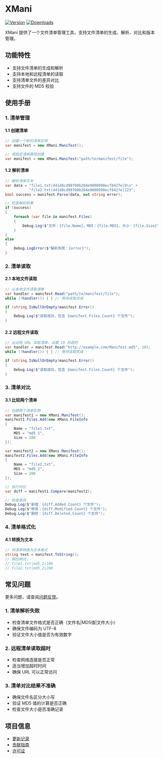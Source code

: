 # XMani

[![Version](https://img.shields.io/npm/v/ep.u3d.util)](https://www.npmjs.com/package/ep.u3d.util)
[![Downloads](https://img.shields.io/npm/dm/ep.u3d.util)](https://www.npmjs.com/package/ep.u3d.util)

XMani 提供了一个文件清单管理工具，支持文件清单的生成、解析、对比和版本管理。

## 功能特性

- 支持文件清单的生成和解析
- 支持本地和远程清单的读取
- 支持清单文件的差异对比
- 支持文件的 MD5 校验

## 使用手册

### 1. 清单管理

#### 1.1 创建清单
```csharp
// 创建一个新的清单实例
var manifest = new XMani.Manifest();

// 或指定清单路径创建
var manifest = new XMani.Manifest("path/to/manifest/file");
```

#### 1.2 解析清单
```csharp
// 解析清单文本
var data = "file1.txt|d41d8cd98f00b204e9800998ecf8427e|0\n" +
           "file2.txt|d41d8cd98f00b204e9800998ecf8427e|123";
bool success = manifest.Parse(data, out string error);

// 检查解析结果
if (success)
{
    foreach (var file in manifest.Files)
    {
        Debug.Log($"文件：{file.Name}，MD5：{file.MD5}，大小：{file.Size}");
    }
}
else
{
    Debug.LogError($"解析失败：{error}");
}
```

### 2. 清单读取

#### 2.1 本地文件读取
```csharp
// 从本地文件读取清单
var handler = manifest.Read("path/to/manifest/file");
while (!handler()) { } // 等待读取完成

if (string.IsNullOrEmpty(manifest.Error))
{
    Debug.Log($"读取成功，包含 {manifest.Files.Count} 个文件");
}
```

#### 2.2 远程文件读取
```csharp
// 从远程 URL 读取清单，设置 10 秒超时
var handler = manifest.Read("http://example.com/Manifest.md5", 10);
while (!handler()) { } // 等待读取完成

if (string.IsNullOrEmpty(manifest.Error))
{
    Debug.Log($"读取成功，包含 {manifest.Files.Count} 个文件");
}
```

### 3. 清单对比

#### 3.1 比较两个清单
```csharp
// 创建两个清单实例
var manifest1 = new XMani.Manifest();
manifest1.Files.Add(new XMani.FileInfo 
{ 
    Name = "file1.txt", 
    MD5 = "md5_1", 
    Size = 100 
});

var manifest2 = new XMani.Manifest();
manifest2.Files.Add(new XMani.FileInfo 
{ 
    Name = "file2.txt", 
    MD5 = "md5_2", 
    Size = 200 
});

// 执行对比
var diff = manifest1.Compare(manifest2);

// 检查差异
Debug.Log($"新增：{diff.Added.Count} 个文件");
Debug.Log($"修改：{diff.Modified.Count} 个文件");
Debug.Log($"删除：{diff.Deleted.Count} 个文件");
```

### 4. 清单格式化

#### 4.1 转换为文本
```csharp
// 将清单转换为文本格式
string text = manifest.ToString();
// 输出格式：
// file1.txt|md5_1|100
// file2.txt|md5_2|200
```

## 常见问题

更多问题，请查阅[问题反馈](../CONTRIBUTING.md#问题反馈)。

### 1. 清单解析失败
- 检查清单文件格式是否正确（文件名|MD5值|文件大小）
- 确保文件编码为 UTF-8
- 验证文件大小值是否为有效数字

### 2. 远程清单读取超时
- 检查网络连接是否正常
- 适当增加超时时间
- 确保 URL 可以正常访问

### 3. 清单对比结果不准确
- 确保文件名区分大小写
- 验证 MD5 值的计算是否正确
- 检查文件大小是否准确记录

## 项目信息

- [更新记录](../CHANGELOG.md)
- [贡献指南](../CONTRIBUTING.md)
- [许可证](../LICENSE) 